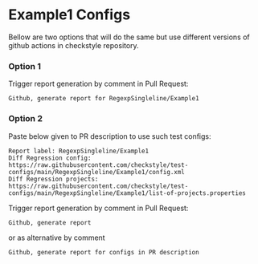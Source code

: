 # Example1 Configs

Bellow are two options that will do the same but use different versions
of github actions in checkstyle repository.


### Option 1
Trigger report generation by comment in Pull Request:
```
Github, generate report for RegexpSingleline/Example1
```

### Option 2

Paste below given to PR description to use such test configs:
```
Report label: RegexpSingleline/Example1
Diff Regression config: https://raw.githubusercontent.com/checkstyle/test-configs/main/RegexpSingleline/Example1/config.xml
Diff Regression projects: https://raw.githubusercontent.com/checkstyle/test-configs/main/RegexpSingleline/Example1/list-of-projects.properties
```

Trigger report generation by comment in Pull Request:
```
Github, generate report
```
or as alternative by comment
```
Github, generate report for configs in PR description
```
